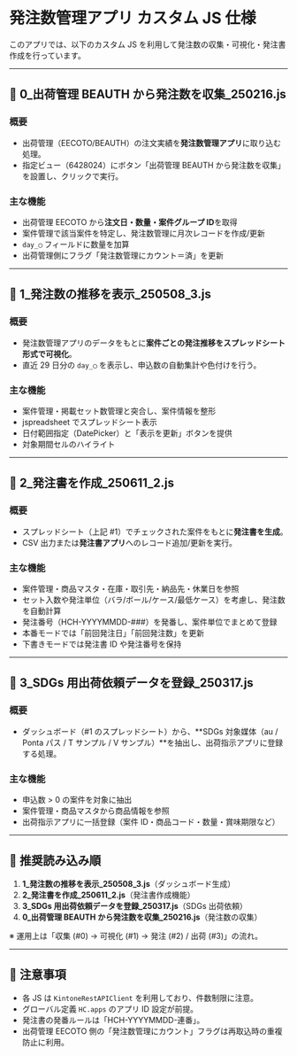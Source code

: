 # 発注数管理アプリ カスタム JS 仕様

このアプリでは、以下のカスタム JS を利用して発注数の収集・可視化・発注書作成を行っています。

---

## 📄 0\_出荷管理 BEAUTH から発注数を収集\_250216.js

### 概要

- 出荷管理（EECOTO/BEAUTH）の注文実績を**発注数管理アプリ**に取り込む処理。
- 指定ビュー（6428024）にボタン「出荷管理 BEAUTH から発注数を収集」を設置し、クリックで実行。

### 主な機能

- 出荷管理 EECOTO から**注文日・数量・案件グループ ID**を取得
- 案件管理で該当案件を特定し、発注数管理に月次レコードを作成/更新
- `day_◯` フィールドに数量を加算
- 出荷管理側にフラグ「発注数管理にカウント＝済」を更新

---

## 📄 1\_発注数の推移を表示\_250508_3.js

### 概要

- 発注数管理アプリのデータをもとに**案件ごとの発注推移をスプレッドシート形式で可視化**。
- 直近 29 日分の `day_◯` を表示し、申込数の自動集計や色付けを行う。

### 主な機能

- 案件管理・掲載セット数管理と突合し、案件情報を整形
- jspreadsheet でスプレッドシート表示
- 日付範囲指定（DatePicker）と「表示を更新」ボタンを提供
- 対象期間セルのハイライト

---

## 📄 2\_発注書を作成\_250611_2.js

### 概要

- スプレッドシート（上記 #1）でチェックされた案件をもとに**発注書を生成**。
- CSV 出力または**発注書アプリ**へのレコード追加/更新を実行。

### 主な機能

- 案件管理・商品マスタ・在庫・取引先・納品先・休業日を参照
- セット入数や発注単位（バラ/ボール/ケース/最低ケース）を考慮し、発注数を自動計算
- 発注番号（HCH-YYYYMMDD-###）を発番し、案件単位でまとめて登録
- 本番モードでは「前回発注日」「前回発注数」を更新
- 下書きモードでは発注書 ID や発注番号を保持

---

## 📄 3_SDGs 用出荷依頼データを登録\_250317.js

### 概要

- ダッシュボード（#1 のスプレッドシート）から、**SDGs 対象媒体（au / Ponta パス / T サンプル / V サンプル）**を抽出し、出荷指示アプリに登録する処理。

### 主な機能

- 申込数 > 0 の案件を対象に抽出
- 案件管理・商品マスタから商品情報を参照
- 出荷指示アプリに一括登録（案件 ID・商品コード・数量・賞味期限など）

---

## 🔗 推奨読み込み順

1. **1\_発注数の推移を表示\_250508_3.js**（ダッシュボード生成）
2. **2\_発注書を作成\_250611_2.js**（発注書作成機能）
3. **3_SDGs 用出荷依頼データを登録\_250317.js**（SDGs 出荷依頼）
4. **0\_出荷管理 BEAUTH から発注数を収集\_250216.js**（発注数の収集）

※ 運用上は「収集 (#0) → 可視化 (#1) → 発注 (#2) / 出荷 (#3)」の流れ。

---

## 📝 注意事項

- 各 JS は `KintoneRestAPIClient` を利用しており、件数制限に注意。
- グローバル定義 `HC.apps` のアプリ ID 設定が前提。
- 発注書の発番ルールは「HCH-YYYYMMDD-連番」。
- 出荷管理 EECOTO 側の「発注数管理にカウント」フラグは再取込時の重複防止に利用。
